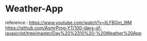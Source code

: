 # Weather-App
reference :
https://www.youtube.com/watch?v=iILFBGm_I9M
https://github.com/AsmrProg-YT/100-days-of-javascript/tree/master/Day%20%2310%20-%20Weather%20App
